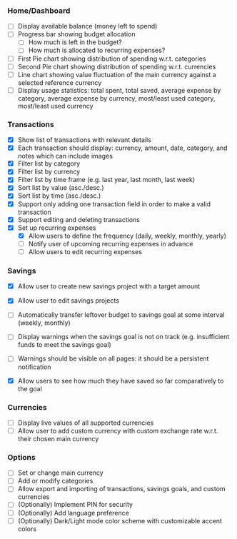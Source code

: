 ### Home/Dashboard
- [ ] Display available balance (money left to spend)
- [ ] Progress bar showing budget allocation
	- [ ] How much is left in the budget?
	- [ ] How much is allocated to recurring expenses?
- [ ] First Pie chart showing distribution of spending w.r.t. categories
- [ ] Second Pie chart showing distribution of spending w.r.t. currencies
- [ ] Line chart showing value fluctuation of the main currency against a selected reference currency
- [ ] Display usage statistics: total spent, total saved, average expense by category, average expense by currency, most/least used category, most/least used currency

### Transactions
- [x] Show list of transactions with relevant details
- [x] Each transaction should display: currency, amount, date, category, and notes which can include images
- [x] Filter list by category
- [x] Filter list by currency
- [x] Filter list by time frame (e.g. last year, last month, last week)
- [x] Sort list by value (asc./desc.)
- [x] Sort list by time (asc./desc.)
- [x] Support only adding one transaction field in order to make a valid transaction
- [x] Support editing and deleting transactions
- [x] Set up recurring expenses
	- [x] Allow users to define the frequency (daily, weekly, monthly, yearly)
	- [ ] Notify user of upcoming recurring expenses in advance
	- [ ] Allow users to edit recurring expenses

### Savings
- [x] Allow user to create new savings project with a target amount
- [x] Allow user to edit savings projects
- [ ] Automatically transfer leftover budget to savings goal at some interval (weekly, monthly) 
- [ ] Display warnings when the savings goal is not on track (e.g. insufficient funds to meet the savings goal)
- [ ] Warnings should be visible on all pages: it should be a persistent notification
- [x] Allow users to see how much they have saved so far comparatively to the goal


### Currencies
- [ ] Display live values of all supported currencies
- [ ] Allow user to add custom currency with custom exchange rate w.r.t. their chosen main currency

### Options
- [ ] Set or change main currency 
- [ ] Add or modify categories 
- [ ] Allow export and importing of transactions, savings goals, and custom currencies
- [ ] (Optionally) Implement PIN for security 
- [ ] (Optionally) Add language preference
- [ ] (Optionally) Dark/Light mode color scheme with customizable accent colors
